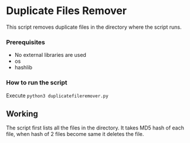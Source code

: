 # Duplicate Files Remover
This script removes duplicate files in the directory where the script runs.

### Prerequisites
* No external libraries are used
* os
* hashlib

### How to run the script
Execute `python3 duplicatefileremover.py` 


## Working
The script first lists all the files in the directory. It takes MD5 hash of each file, when hash of 2 files become same it deletes the file.

